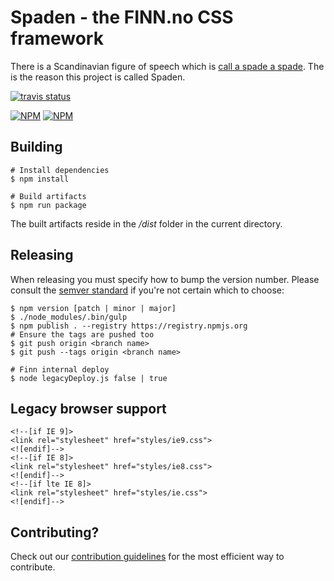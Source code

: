 # Spaden - the FINN.no CSS framework

There is a Scandinavian figure of speech which is [call a spade a spade](https://en.wikipedia.org/wiki/Call_a_spade_a_spade). The is the reason this project is called Spaden.

[![travis status](https://api.travis-ci.org/finn-no/spaden.png)](https://travis-ci.org/finn-no/spaden)

[![NPM](https://nodei.co/npm/spaden.png?stars&downloads)](https://nodei.co/npm/spaden/)
[![NPM](https://nodei.co/npm-dl/spaden.png)](https://nodei.co/npm/spaden/)

## Building

	# Install dependencies
	$ npm install

	# Build artifacts
	$ npm run package

The built artifacts reside in the _/dist_ folder in the current directory.


## Releasing

When releasing you must specify how to bump the version number. Please consult the [semver standard](http://semver.org/) if you're not certain which to choose:

	$ npm version [patch | minor | major]
	$ ./node_modules/.bin/gulp
	$ npm publish . --registry https://registry.npmjs.org
	# Ensure the tags are pushed too
	$ git push origin <branch name>
	$ git push --tags origin <branch name>

	# Finn internal deploy
	$ node legacyDeploy.js false | true

## Legacy browser support

	<!--[if IE 9]>
	<link rel="stylesheet" href="styles/ie9.css">
 	<![endif]-->
	<!--[if IE 8]>
	<link rel="stylesheet" href="styles/ie8.css">
 	<![endif]-->
 	<!--[if lte IE 8]>
	<link rel="stylesheet" href="styles/ie.css">
 	<![endif]-->

## Contributing?

Check out our [contribution guidelines](contributing.md) for the most efficient way to contribute.
